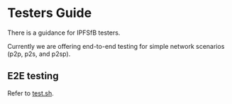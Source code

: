 # Testers Guide

There is a guidance for IPFSfB testers.

Currently we are offering end-to-end testing for simple network scenarios (p2p, p2s, and p2sp).

## E2E testing

Refer to [test.sh](https://github.com/IBM/IPFSfB/blob/master/samples/simple-network/e2e/test.sh).
